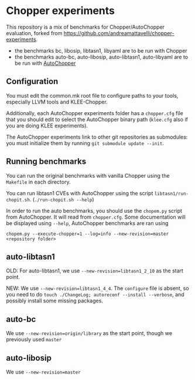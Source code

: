 # Chopper experiments

This repository is a mix of benchmarks for Chopper/AutoChopper evaluation, forked from https://github.com/andreamattavelli/chopper-experiments.

- the benchmarks bc, libosip, libtasn1, libyaml are to be run with Chopper
- the benchmarks auto-bc, auto-libosip, auto-libtasn1, auto-libyaml are to be run with [AutoChopper](https://github.com/srg-imperial/klee-chopper-patches/)

## Configuration

You must edit the common.mk root file to configure paths to your tools, especially LLVM tools and KLEE-Chopper.

Additionally, each AutoChopper experiments folder has a `chopper.cfg` file that you should edit to select the AutoChopper binary path (`klee.cfg` also if you are doing KLEE experiments).

The AutoChopper experiments link to other git repositories as submodules: you must initialize them by running `git submodule update --init`.

## Running benchmarks

You can run the original benchmarks with vanilla Chopper using the `Makefile` in each directory.

You can run libtasn1 CVEs with AutoChopper using the script `libtasn1/run-chopit.sh`. (`./run-chopit.sh --help`)

In order to run the auto benchmarks, you should use the `chopem.py` script from AutoChopper. It will read from `chopper.cfg`. Some documentation will be displayed using `--help`, AutoChopper benchmarks are ran using

```
chopem.py --execute-chopper=1 --log=info --new-revision=master <repository folder>
```

## auto-libtasn1

OLD: For auto-libtasn1, we use `--new-revision=libtasn1_2_10` as the start point.

NEW: We use `--new-revision=libtasn1_4_4`. The `configure` file is absent, so you need to do `touch ./ChangeLog; autoreconf --install --verbose`, and possibly install some missing packages.

## auto-bc

We use `--new-revision=origin/library` as the start point, though we previously used `master`

## auto-libosip

We use `--new-revision=master`
